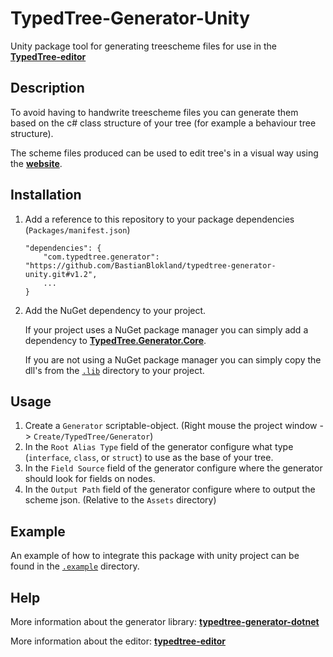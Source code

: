 # TypedTree-Generator-Unity

Unity package tool for generating treescheme files for use in the [**TypedTree-editor**](https://github.com/bastianblokland/typedtree-editor)

## Description
To avoid having to handwrite treescheme files you can generate them based on the c# class
structure of your tree (for example a behaviour tree structure).

The scheme files produced can be used to edit tree's in a visual way using the [**website**](https://bastian.tech/tree).

## Installation
1. Add a reference to this repository to your package dependencies (`Packages/manifest.json`)

    ```
    "dependencies": {
        "com.typedtree.generator": "https://github.com/BastianBlokland/typedtree-generator-unity.git#v1.2",
        ...
    }
    ```
2. Add the NuGet dependency to your project.

    If your project uses a NuGet package manager you can simply add a dependency to [**TypedTree.Generator.Core**](https://www.nuget.org/packages/TypedTree.Generator.Core/).

    If you are not using a NuGet package manager you can simply copy the dll's from the [`.lib`](https://github.com/BastianBlokland/typedtree-generator-unity/tree/master/.lib) directory to your project.

## Usage
1. Create a `Generator` scriptable-object. (Right mouse the project window -> `Create/TypedTree/Generator`)
2. In the `Root Alias Type` field of the generator configure what type (`interface`, `class`, or `struct`) to use as the base of your tree.
3. In the `Field Source` field of the generator configure where the generator should look for fields on nodes.
4. In the `Output Path` field of the generator configure where to output the scheme json. (Relative to the `Assets` directory)

## Example
An example of how to integrate this package with unity project can be found in the [`.example`](https://github.com/BastianBlokland/typedtree-generator-unity/tree/master/.example) directory.

## Help
More information about the generator library: [**typedtree-generator-dotnet**](https://github.com/BastianBlokland/typedtree-generator-dotnet)

More information about the editor: [**typedtree-editor**](https://github.com/BastianBlokland/typedtree-editor)
